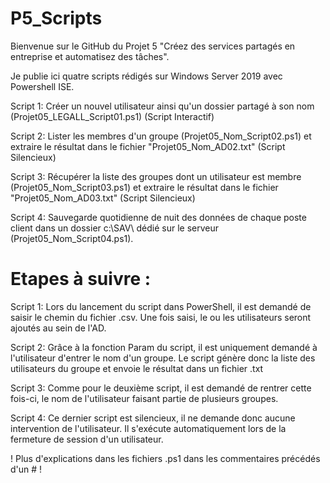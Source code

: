 # P5_Scripts
Bienvenue sur le GitHub du Projet 5 "Créez des services partagés en entreprise et automatisez des tâches".

Je publie ici quatre scripts rédigés sur Windows Server 2019 avec Powershell ISE.

Script 1: Créer un nouvel utilisateur ainsi qu'un dossier partagé à son nom (Projet05_LEGALL_Script01.ps1) (Script Interactif)

Script 2: Lister les membres d'un groupe (Projet05_Nom_Script02.ps1) et extraire le résultat dans le fichier "Projet05_Nom_AD02.txt" (Script Silencieux)

Script 3: Récupérer la liste des groupes dont un utilisateur est membre (Projet05_Nom_Script03.ps1) et extraire le résultat dans le fichier "Projet05_Nom_AD03.txt" (Script Silencieux)

Script 4: Sauvegarde quotidienne de nuit des données de chaque poste client dans un dossier c:\SAV\ dédié sur le serveur (Projet05_Nom_Script04.ps1).


# Etapes à suivre :

Script 1: 
	Lors du lancement du script dans PowerShell, il est demandé de saisir le chemin du fichier .csv.
	Une fois saisi, le ou les utilisateurs seront ajoutés au sein de l'AD.

Script 2:
	Grâce à la fonction Param du script, il est uniquement demandé à l'utilisateur d'entrer le nom d'un groupe.
	Le script génère donc la liste des utilisateurs du groupe et envoie le résultat dans un fichier .txt

Script 3:
	Comme pour le deuxième script, il est demandé de rentrer cette fois-ci, le nom de l'utilisateur faisant partie de plusieurs groupes.

Script 4:
	Ce dernier script est silencieux, il ne demande donc aucune intervention de l'utilisateur.
	Il s'exécute automatiquement lors de la fermeture de session d'un utilisateur.
	
! Plus d'explications dans les fichiers .ps1 dans les commentaires précédés d'un # !
